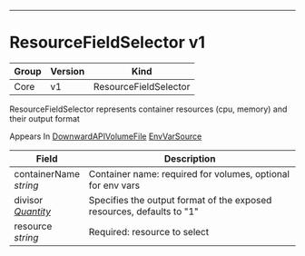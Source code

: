 

-----------
# ResourceFieldSelector v1



Group        | Version     | Kind
------------ | ---------- | -----------
Core | v1 | ResourceFieldSelector







ResourceFieldSelector represents container resources (cpu, memory) and their output format

<aside class="notice">
Appears In <a href="#downwardapivolumefile-v1">DownwardAPIVolumeFile</a> <a href="#envvarsource-v1">EnvVarSource</a> </aside>

Field        | Description
------------ | -----------
containerName <br /> *string*  | Container name: required for volumes, optional for env vars
divisor <br /> *[Quantity](#quantity-resource)*  | Specifies the output format of the exposed resources, defaults to "1"
resource <br /> *string*  | Required: resource to select






